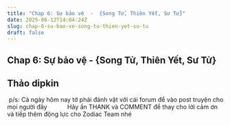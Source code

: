 ```yaml
---
title: "Chap 6: Sự bảo vệ  -  {Song Tử, Thiên Yết, Sư Tử}"
date: 2025-06-12T14:04:24Z
slug: chap-6-su-bao-ve-song-tu-thien-yet-su-tu
draft: false
---
```


## Chap 6: Sự bảo vệ  -  {Song Tử, Thiên Yết, Sư Tử}

## Thảo dipkin

​ ​p/s: Cả ngày hôm nay tớ phải đánh vật với cái forum để vào post truyện cho mọi người đây ​ ​​ ​​ ​​ ​​ ​​ ​​ ​ ​​ ​ ​ ​Hãy ấn THANK và COMMENT để thay cho lời cảm ơn và tiếp thêm động lực cho Zodiac Team nhé ​